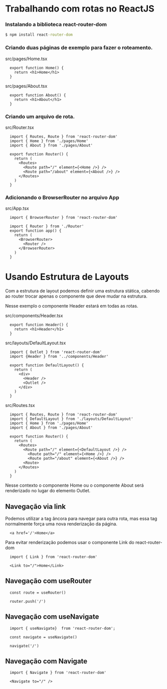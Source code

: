 # Trabalhando com rotas no ReactJS

### Instalando a biblioteca react-router-dom
```cmd
$ npm install react-router-dom
```

### Criando duas páginas de exemplo para fazer o roteamento.

src/pages/Home.tsx
```tsx
  export function Home() {
    return <h1>Home</h1>
  }
```

src/pages/About.tsx
```tsx
  export function About() {
    return <h1>About</h1>
  }
```

### Criando um arquivo de rota.

src/Router.tsx
```tsx
  import { Routes, Route } from 'react-router-dom'
  import { Home } from './pages/Home'
  import { About } from './pages/About'

  export function Router() {
    return (
      <Routes>
        <Route path="/" element={<Home />} />
        <Route path="/about" element={<About />} />
      </Routes>
    )
  }
```

### Adicionando o BrowserRouter no arquivo App

src/App.tsx
```tsx
  import { BrowserRouter } from 'react-router-dom'

  import { Router } from './Router'
  export function app() {
    return (
      <BrowserRouter>
        <Router />
      </BrowserRouter>
    )
  }
```

# Usando Estrutura de Layouts

Com a estrutura de layout podemos definir uma estrutura stática, cabendo ao router trocar apenas o componente que deve mudar na estrutura.

Nesse exemplo o componente Header estará em todas as rotas.

src/components/Header.tsx
```tsx
  export function Header() {
    return <h1>Header</h1>
  }
```

src/layouts/DefaultLayout.tsx
```tsx
  import { Outlet } from 'react-router-dom'
  import {Header } from '../components/Header'

  export function DefaultLayout() {
    return (
      <div>
        <Header />
        <Outlet />
      </div>
    )
  }
```

src/Routes.tsx
```tsx
  import { Routes, Route } from 'react-router-dom'
  import { DefaultLayout } from './layouts/DefaultLayout'
  import { Home } from './pages/Home'
  import { About } from './pages/About'

  export function Router() {
    return (
      <Routes>
        <Route path="/" element={<DefaultLayout />} />
          <Route path="/" element={<Home />} />
          <Route path="/about" element={<About />} />
        <Route>
      </Routes>
    )
  }
```
Nesse contexto o componente Home ou o componente About será renderizado no lugar do elemento Outlet.


## Navegação via link

Podemos utilizar a tag âncora para navegar para outra rota, mas essa tag normalmente força uma nova renderização da página.
```tsx
  <a href='/'>Home</a>
```

Para evitar renderização podemos usar o componente Link do react-router-dom
```tsx
  import { Link } from 'react-router-dom'

  <Link to="/">Home</Link>
```

## Navegação com useRouter
```tsx
  const route = useRouter()

  router.push('/')
```


## Navegação com useNavigate
```tsx
  import { useNavigate}  from 'react-router-dom';

  const navigate = useNavigate()

  navigate('/')
```


## Navegação com Navigate
```tsx
  import { Navigate } from 'react-router-dom'

  <Navigate to="/" />
```